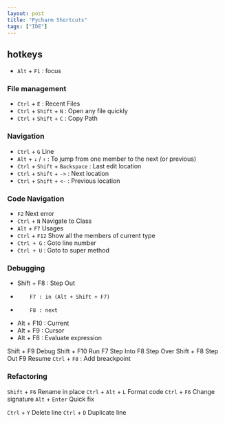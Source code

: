 ```yaml
---
layout: post
title: "Pycharm Shortcuts"
tags: ["IDE"]
---
```


## hotkeys

- `Alt` + `F1` : focus

### File management

- `Ctrl` + `E` : Recent Files 
- `Ctrl` + `Shift` + `N` : Open any file quickly
- `Ctrl` + `Shift` + `C` : Copy Path 

### Navigation

- `Ctrl` + `G`  Line 
- `Alt` + `↓` / `↑` : To jump from one member to the next (or previous)
- `Ctrl` + `Shift` + `Backspace` : Last edit location
- `Ctrl` + `Shift` + `->` : Next location
- `Ctrl` + `Shift` + `<-` : Previous location

### Code Navigation

- `F2`          Next error
- `Ctrl` + `N`  Navigate to Class
- `Alt`  + `F7` Usages
- `Ctrl` + `F12` Show all the members of current type
- `Ctrl + G` : Goto line number
- `Ctrl + U` : Goto to super method

### Debugging 

- Shift + F8 : Step Out
-         F7 : in (Alt + Shift + F7)
-         F8 : next

*  Alt + F10 : Current
*  Alt + F9 : Cursor
*  Alt + F8 : Evaluate expression

Shift + F9 Debug
Shift + F10 Run
F7 Step Into
F8 Step Over
Shift + F8 Step Out
F9 Resume
`Ctrl` + `F8` : Add breackpoint

### Refactoring

`Shift` + `F6` Rename in place
`Ctrl` + `Alt` + `L` Format code
`Ctrl` + `F6` Change signature
`Alt` + `Enter` Quick fix

`Ctrl` + `Y`     Delete line 
`Ctrl` + `D` Duplicate line
